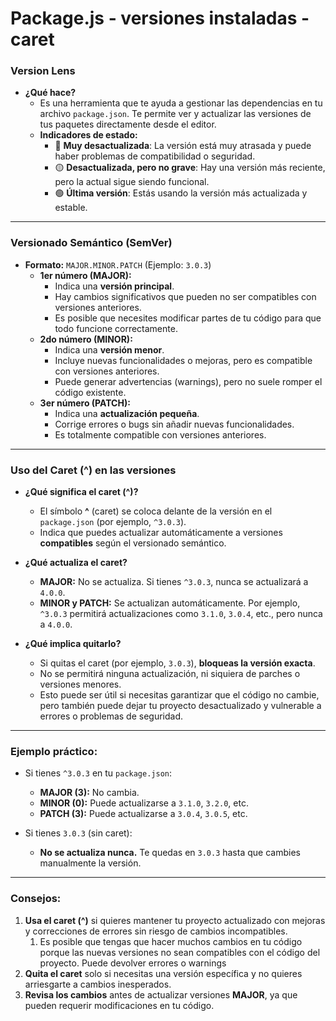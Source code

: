 
# Package.js - versiones instaladas - caret

### **Version Lens**  
- **¿Qué hace?**  
  - Es una herramienta que te ayuda a gestionar las dependencias en tu archivo `package.json`. Te permite ver y actualizar las versiones de tus paquetes directamente desde el editor.  
  - **Indicadores de estado:**  
    - 🔴 **Muy desactualizada**: La versión está muy atrasada y puede haber problemas de compatibilidad o seguridad.  
    - 🟡 **Desactualizada, pero no grave**: Hay una versión más reciente, pero la actual sigue siendo funcional.  
    - 🟢 **Última versión**: Estás usando la versión más actualizada y estable.  

---

### **Versionado Semántico (SemVer)**  
- **Formato:** `MAJOR.MINOR.PATCH` (Ejemplo: `3.0.3`)  
  - **1er número (MAJOR):**  
    - Indica una **versión principal**.  
    - Hay cambios significativos que pueden no ser compatibles con versiones anteriores.  
    - Es posible que necesites modificar partes de tu código para que todo funcione correctamente.  
  - **2do número (MINOR):**  
    - Indica una **versión menor**.  
    - Incluye nuevas funcionalidades o mejoras, pero es compatible con versiones anteriores.  
    - Puede generar advertencias (warnings), pero no suele romper el código existente.  
  - **3er número (PATCH):**  
    - Indica una **actualización pequeña**.  
    - Corrige errores o bugs sin añadir nuevas funcionalidades.  
    - Es totalmente compatible con versiones anteriores.  

---

### **Uso del Caret (^) en las versiones**  
- **¿Qué significa el caret (^)?**  
  - El símbolo **^** (caret) se coloca delante de la versión en el `package.json` (por ejemplo, `^3.0.3`).  
  - Indica que puedes actualizar automáticamente a versiones **compatibles** según el versionado semántico.  

- **¿Qué actualiza el caret?**  
  - **MAJOR:** No se actualiza. Si tienes `^3.0.3`, nunca se actualizará a `4.0.0`.  
  - **MINOR y PATCH:** Se actualizan automáticamente. Por ejemplo, `^3.0.3` permitirá actualizaciones como `3.1.0`, `3.0.4`, etc., pero nunca a `4.0.0`.  

- **¿Qué implica quitarlo?**  
  - Si quitas el caret (por ejemplo, `3.0.3`), **bloqueas la versión exacta**.  
  - No se permitirá ninguna actualización, ni siquiera de parches o versiones menores.  
  - Esto puede ser útil si necesitas garantizar que el código no cambie, pero también puede dejar tu proyecto desactualizado y vulnerable a errores o problemas de seguridad.  

---

### **Ejemplo práctico:**  
- Si tienes `^3.0.3` en tu `package.json`:  
  - **MAJOR (3):** No cambia.  
  - **MINOR (0):** Puede actualizarse a `3.1.0`, `3.2.0`, etc.  
  - **PATCH (3):** Puede actualizarse a `3.0.4`, `3.0.5`, etc.  

- Si tienes `3.0.3` (sin caret):  
  - **No se actualiza nunca.** Te quedas en `3.0.3` hasta que cambies manualmente la versión.  

---

### **Consejos:**  
1. **Usa el caret (^)** si quieres mantener tu proyecto actualizado con mejoras y correcciones de errores sin riesgo de cambios incompatibles.  
	1. Es posible que tengas que hacer muchos cambios en tu código porque las nuevas versiones no sean compatibles con el código del proyecto. Puede devolver errores o warnings
2. **Quita el caret** solo si necesitas una versión específica y no quieres arriesgarte a cambios inesperados.  
3. **Revisa los cambios** antes de actualizar versiones **MAJOR**, ya que pueden requerir modificaciones en tu código.  


